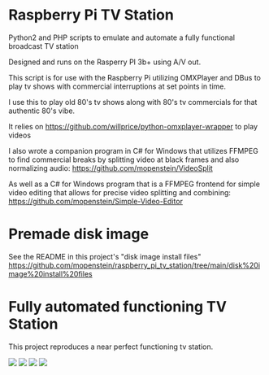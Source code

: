# Raspberry Pi TV Station

Python2 and PHP scripts to emulate and automate a fully functional broadcast TV station

Designed and runs on the Rasperry PI 3b+ using A/V out. 

This script is for use with the Raspberry Pi utilizing OMXPlayer and DBus to play tv shows with commercial interruptions at set points in time.

I use this to play old 80's tv shows along with 80's tv commercials for that authentic 80's vibe.

It relies on https://github.com/willprice/python-omxplayer-wrapper to play videos

I also wrote a companion program in C# for Windows that utilizes FFMPEG to find commercial breaks by splitting video at black frames and also normalizing audio: https://github.com/mopenstein/VideoSplit

As well as a C# for Windows program that is a FFMPEG frontend for simple video editing that allows for precise video splitting and combining: https://github.com/mopenstein/Simple-Video-Editor

# Premade disk image

See the README in this project's "disk image install files" https://github.com/mopenstein/raspberry_pi_tv_station/tree/main/disk%20image%20install%20files

# Fully automated functioning TV Station

This project reproduces a near perfect functioning tv station.

![](https://i.imgur.com/9gi059T.png)
![](https://i.imgur.com/oiWn0el.png)
![](https://i.imgur.com/Ifjcfi7.png)
![](https://i.imgur.com/gV8SHgJ.png)

